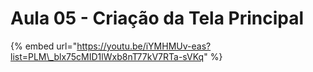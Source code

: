 # Aula 05 - Criação da Tela Principal

{% embed url="https://youtu.be/iYMHMUv-eas?list=PLM\_blx75cMID1lWxb8nT77kV7RTa-sVKq" %}



